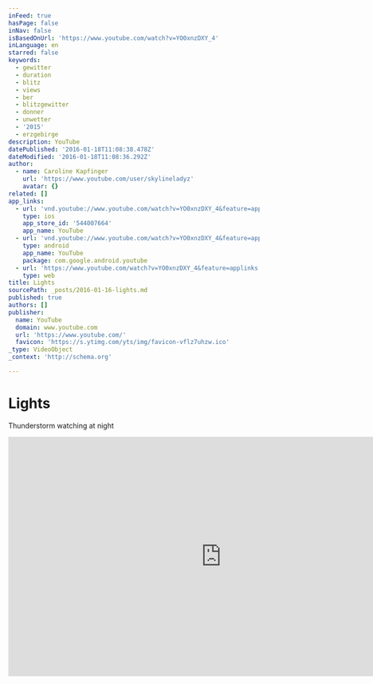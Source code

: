 ```yaml
---
inFeed: true
hasPage: false
inNav: false
isBasedOnUrl: 'https://www.youtube.com/watch?v=YO0xnzDXY_4'
inLanguage: en
starred: false
keywords:
  - gewitter
  - duration
  - blitz
  - views
  - ber
  - blitzgewitter
  - donner
  - unwetter
  - '2015'
  - erzgebirge
description: YouTube
datePublished: '2016-01-18T11:08:38.478Z'
dateModified: '2016-01-18T11:08:36.292Z'
author:
  - name: Caroline Kapfinger
    url: 'https://www.youtube.com/user/skylineladyz'
    avatar: {}
related: []
app_links:
  - url: 'vnd.youtube://www.youtube.com/watch?v=YO0xnzDXY_4&feature=applinks'
    type: ios
    app_store_id: '544007664'
    app_name: YouTube
  - url: 'vnd.youtube://www.youtube.com/watch?v=YO0xnzDXY_4&feature=applinks'
    type: android
    app_name: YouTube
    package: com.google.android.youtube
  - url: 'https://www.youtube.com/watch?v=YO0xnzDXY_4&feature=applinks'
    type: web
title: Lights
sourcePath: _posts/2016-01-16-lights.md
published: true
authors: []
publisher:
  name: YouTube
  domain: www.youtube.com
  url: 'https://www.youtube.com/'
  favicon: 'https://s.ytimg.com/yts/img/favicon-vflz7uhzw.ico'
_type: VideoObject
_context: 'http://schema.org'

---
```

# Lights

Thunderstorm watching at night

<iframe src="https://cdn.embedly.com/widgets/media.html?src=https%3A%2F%2Fwww.youtube.com%2Fembed%2FYO0xnzDXY_4%3Ffeature%3Doembed&amp;url=https%3A%2F%2Fwww.youtube.com%2Fwatch%3Fv%3DYO0xnzDXY_4&amp;image=https%3A%2F%2Fi.ytimg.com%2Fvi%2FYO0xnzDXY_4%2Fhqdefault.jpg&amp;key=b7d04c9b404c499eba89ee7072e1c4f7&amp;type=text%2Fhtml&amp;schema=youtube" width="854" height="480" scrolling="no" frameborder="0" allowfullscreen="allowfullscreen" style=""></iframe>